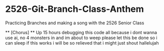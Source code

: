 # 2526-Git-Branch-Class-Anthem
Practicing Branches and making a song with the 2526 Senior Class




** [Chorus] **
Up 15 hours debugging this code
all because i dont wanna use ai, no
4 monsters in and im about to weep
please let this be done so i can sleep
if this works i will be so relieved
that i might just shout hallelujah

